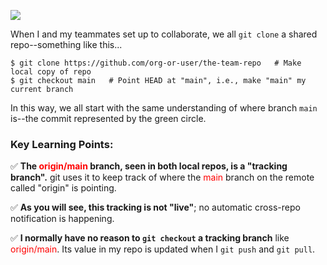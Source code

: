 ![](image0.png)

When I and my teammates set up to collaborate, we all `git clone` a shared repo--something like this...
```
$ git clone https://github.com/org-or-user/the-team-repo   # Make local copy of repo
$ git checkout main   # Point HEAD at "main", i.e., make "main" my current branch
```

In this way, we all start with the same understanding of where branch `main` is--the commit represented by the green circle.

### Key Learning Points:
✅ **The <span class="hljs" style="color:red">origin/main</span>
branch, seen in both local repos, is a "tracking branch".** git uses it to keep track of where the <span class="hljs" style="color:red">main</span> branch on the remote called "origin" is pointing.

✅ **As you will see, this tracking is not "live"**; no automatic cross-repo notification is happening.

✅ **I normally have no reason to `git checkout` a tracking branch** like <span class="hljs" style="color:red">origin/main</span>.  Its value in my repo is updated when I `git push` and `git pull`.
